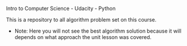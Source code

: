 Intro to Computer Science - Udacity - Python

This is a repository to all algorithm problem set on this course.

* Note: Here you will not see the best algorithm solution because it will depends on what approach the unit lesson was covered.

